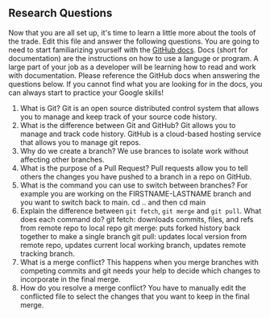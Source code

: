 ## Research Questions 

Now that you are all set up, it's time to learn a little more about the tools of the trade. Edit this file and answer the following questions. You are going to need to start familiarizing yourself with the [GitHub docs](https://docs.github.com/en). Docs (short for documentation) are the instructions on how to use a languge or program. A large part of your job as a developer will be learning how to read and work with documentation. Please reference the GitHub docs when answering the questions below. If you cannot find what you are looking for in the docs, you can always start to practice your Google skills!

1. What is Git?
Git is an open source distributed control system that allows you to manage and keep track of your source code history.
2. What is the difference between Git and GitHub?
Git allows you to manage and track code history. GitHub is a cloud-based hosting service that allows you to manage git repos.
3. Why do we create a branch?
We use brances to isolate work without affecting other branches.
4. What is the purpose of a Pull Request?
Pull requests allow you to tell others the changes you have pushed to a branch in a repo on GitHub.
5. What is the command you can use to switch between branches? For example you are working on the FIRSTNAME-LASTNAME branch and you want to switch back to main.
cd .. and then cd main
6. Explain the difference between `git fetch`, `git merge` and `git pull`. What does each command do?
git fetch: downloads commits, files, and refs from remote repo to local repo
git merge: puts forked history back together to make a single branch
git pull: updates local version from remote repo, updates current local working branch, updates remote tracking branch.
7. What is a merge conflict?
This happens when you merge branches with competing commits and git needs your help to decide which changes to incorporate in the final merge.
8. How do you resolve a merge conflict?
You have to manually edit the conflicted file to select the changes that you want to keep in the final merge. 
